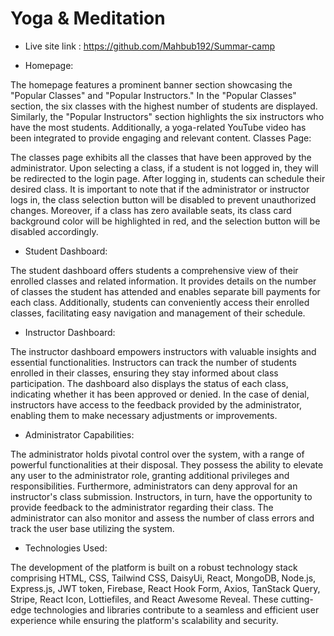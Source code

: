 # Yoga & Meditation

- Live site link : https://github.com/Mahbub192/Summar-camp

- Homepage:

The homepage features a prominent banner section showcasing the "Popular Classes" and "Popular Instructors." In the "Popular Classes" section, the six classes with the highest number of students are displayed. Similarly, the "Popular Instructors" section highlights the six instructors who have the most students. Additionally, a yoga-related YouTube video has been integrated to provide engaging and relevant content.
Classes Page:

The classes page exhibits all the classes that have been approved by the administrator. Upon selecting a class, if a student is not logged in, they will be redirected to the login page. After logging in, students can schedule their desired class. It is important to note that if the administrator or instructor logs in, the class selection button will be disabled to prevent unauthorized changes. Moreover, if a class has zero available seats, its class card background color will be highlighted in red, and the selection button will be disabled accordingly.

- Student Dashboard:

The student dashboard offers students a comprehensive view of their enrolled classes and related information. It provides details on the number of classes the student has attended and enables separate bill payments for each class. Additionally, students can conveniently access their enrolled classes, facilitating easy navigation and management of their schedule.

- Instructor Dashboard:

The instructor dashboard empowers instructors with valuable insights and essential functionalities. Instructors can track the number of students enrolled in their classes, ensuring they stay informed about class participation. The dashboard also displays the status of each class, indicating whether it has been approved or denied. In the case of denial, instructors have access to the feedback provided by the administrator, enabling them to make necessary adjustments or improvements.

- Administrator Capabilities:

The administrator holds pivotal control over the system, with a range of powerful functionalities at their disposal. They possess the ability to elevate any user to the administrator role, granting additional privileges and responsibilities. Furthermore, administrators can deny approval for an instructor's class submission. Instructors, in turn, have the opportunity to provide feedback to the administrator regarding their class. The administrator can also monitor and assess the number of class errors and track the user base utilizing the system.

- Technologies Used:

The development of the platform is built on a robust technology stack comprising HTML, CSS, Tailwind CSS, DaisyUi, React, MongoDB, Node.js, Express.js, JWT token, Firebase, React Hook Form, Axios, TanStack Query, Stripe, React Icon, Lottiefiles, and React Awesome Reveal. These cutting-edge technologies and libraries contribute to a seamless and efficient user experience while ensuring the platform's scalability and security.
